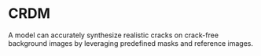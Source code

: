 # CRDM
A model can accurately synthesize  realistic cracks on crack-free background images by leveraging predefined masks and reference images.
